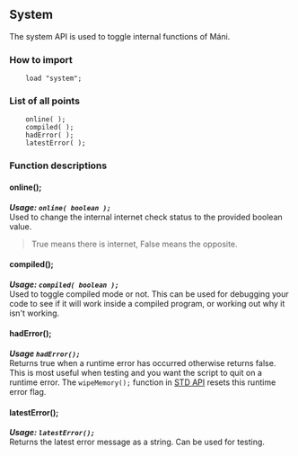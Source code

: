 ## System
The system API is used to toggle internal functions
of Máni.

### How to import
~~~ mani
    load "system";
~~~

### List of all points
~~~ mani
    online( );
    compiled( );
    hadError( );
    latestError( );
~~~

### Function descriptions

#### online();
***Usage: `online( boolean );`***<br />
Used to change the internal internet check status
to the provided boolean value.

> True means there is internet, False means the opposite.

#### compiled();
***Usage: `compiled( boolean );`***<br />
Used to toggle compiled mode or not. This can be used for debugging your
code to see if it will work inside a compiled program,
or working out why it isn't working.

#### hadError();
***Usage `hadError();`***<br />
Returns true when a runtime error has occurred otherwise returns false. This is most useful when
testing and you want the script to quit on a runtime error. The `wipeMemory();` function in [STD API](api/std.md)
resets this runtime error flag.

#### latestError();
***Usage: `latestError();`***<br />
Returns the latest error message as a string. Can be used for testing.



 